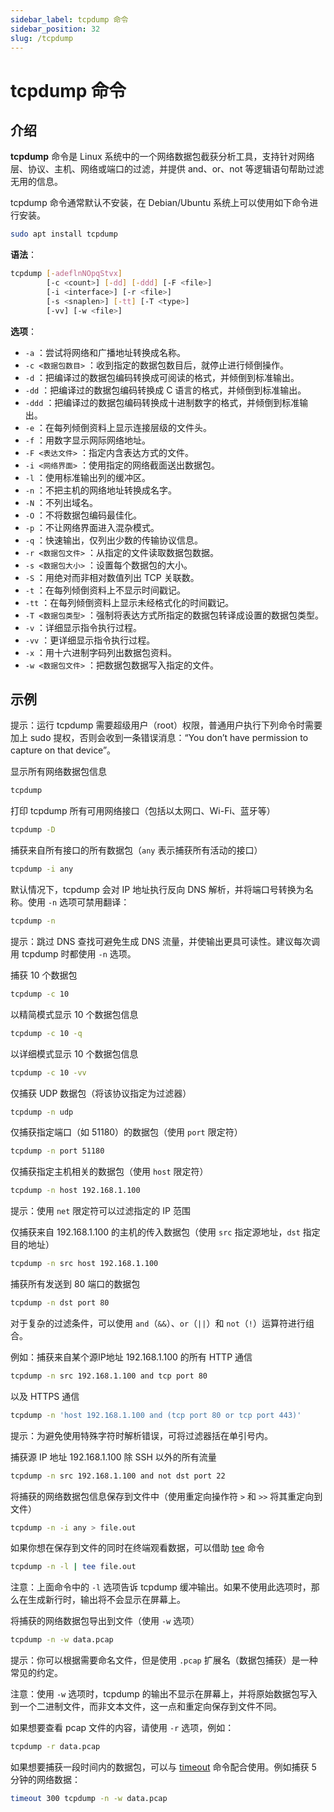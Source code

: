 ```yaml
---
sidebar_label: tcpdump 命令
sidebar_position: 32
slug: /tcpdump
---
```


# tcpdump 命令



## 介绍

**tcpdump** 命令是 Linux 系统中的一个网络数据包截获分析工具，支持针对网络层、协议、主机、网络或端口的过滤，并提供 and、or、not 等逻辑语句帮助过滤无用的信息。

tcpdump 命令通常默认不安装，在 Debian/Ubuntu 系统上可以使用如下命令进行安装。

```bash
sudo apt install tcpdump
```

**语法**：

```bash
tcpdump [-adeflnNOpqStvx]
        [-c <count>] [-dd] [-ddd] [-F <file>]
        [-i <interface>] [-r <file>]
        [-s <snaplen>] [-tt] [-T <type>]
        [-vv] [-w <file>]
```

**选项**：

- `-a` ：尝试将网络和广播地址转换成名称。
- `-c <数据包数目>` ：收到指定的数据包数目后，就停止进行倾倒操作。
- `-d` ：把编译过的数据包编码转换成可阅读的格式，并倾倒到标准输出。
- `-dd` ：把编译过的数据包编码转换成 C 语言的格式，并倾倒到标准输出。
- `-ddd` ：把编译过的数据包编码转换成十进制数字的格式，并倾倒到标准输出。
- `-e` ：在每列倾倒资料上显示连接层级的文件头。
- `-f` ：用数字显示网际网络地址。
- `-F <表达文件>` ：指定内含表达方式的文件。
- `-i <网络界面>` ：使用指定的网络截面送出数据包。
- `-l` ：使用标准输出列的缓冲区。
- `-n` ：不把主机的网络地址转换成名字。
- `-N` ：不列出域名。
- `-O` ：不将数据包编码最佳化。
- `-p` ：不让网络界面进入混杂模式。
- `-q` ：快速输出，仅列出少数的传输协议信息。
- `-r <数据包文件>` ：从指定的文件读取数据包数据。
- `-s <数据包大小>` ：设置每个数据包的大小。
- `-S` ：用绝对而非相对数值列出 TCP 关联数。
- `-t` ：在每列倾倒资料上不显示时间戳记。
- `-tt` ：在每列倾倒资料上显示未经格式化的时间戳记。
- `-T <数据包类型>` ：强制将表达方式所指定的数据包转译成设置的数据包类型。
- `-v` ：详细显示指令执行过程。
- `-vv` ：更详细显示指令执行过程。
- `-x` ：用十六进制字码列出数据包资料。
- `-w <数据包文件>` ：把数据包数据写入指定的文件。



## 示例

提示：运行 tcpdump 需要超级用户（root）权限，普通用户执行下列命令时需要加上 sudo 提权，否则会收到一条错误消息：“You don’t have permission to capture on that device”。

显示所有网络数据包信息

```bash
tcpdump
```

打印 tcpdump 所有可用网络接口（包括以太网口、Wi-Fi、蓝牙等）

```bash
tcpdump -D
```

捕获来自所有接口的所有数据包（`any` 表示捕获所有活动的接口）

```bash
tcpdump -i any
```

默认情况下，tcpdump 会对 IP 地址执行反向 DNS 解析，并将端口号转换为名称。使用 `-n` 选项可禁用翻译：

```bash
tcpdump -n
```

提示：跳过 DNS 查找可避免生成 DNS 流量，并使输出更具可读性。建议每次调用 tcpdump 时都使用 `-n` 选项。

捕获 10 个数据包

```bash
tcpdump -c 10
```

以精简模式显示 10 个数据包信息

```bash
tcpdump -c 10 -q
```

以详细模式显示 10 个数据包信息

```bash
tcpdump -c 10 -vv
```

仅捕获 UDP 数据包（将该协议指定为过滤器）

```bash
tcpdump -n udp
```

仅捕获指定端口（如 51180）的数据包（使用 `port` 限定符）

```bash
tcpdump -n port 51180
```

仅捕获指定主机相关的数据包（使用 `host` 限定符）

```bash
tcpdump -n host 192.168.1.100
```

提示：使用 `net` 限定符可以过滤指定的 IP 范围

仅捕获来自 192.168.1.100 的主机的传入数据包（使用 `src` 指定源地址，`dst` 指定目的地址）

```bash
tcpdump -n src host 192.168.1.100
```

捕获所有发送到 80 端口的数据包

```bash
tcpdump -n dst port 80
```

对于复杂的过滤条件，可以使用 `and`（`&&`）、`or`（`||`）和 `not`（`!`）运算符进行组合。

例如：捕获来自某个源IP地址 192.168.1.100 的所有 HTTP 通信

```bash
tcpdump -n src 192.168.1.100 and tcp port 80
```

以及 HTTPS 通信

```bash
tcpdump -n 'host 192.168.1.100 and (tcp port 80 or tcp port 443)'
```

提示：为避免使用特殊字符时解析错误，可将过滤器括在单引号内。

捕获源 IP 地址 192.168.1.100 除 SSH 以外的所有流量

```bash
tcpdump -n src 192.168.1.100 and not dst port 22
```

将捕获的网络数据包信息保存到文件中（使用重定向操作符 `>` 和 `>>` 将其重定向到文件）

```bash
tcpdump -n -i any > file.out
```

如果你想在保存到文件的同时在终端观看数据，可以借助 [tee](/linux-command/tee) 命令

```bash
tcpdump -n -l | tee file.out
```

注意：上面命令中的 `-l` 选项告诉 tcpdump 缓冲输出。如果不使用此选项时，那么在生成新行时，输出将不会显示在屏幕上。

将捕获的网络数据包导出到文件（使用 `-w` 选项）

```bash
tcpdump -n -w data.pcap
```

提示：你可以根据需要命名文件，但是使用 `.pcap` 扩展名（数据包捕获）是一种常见的约定。

注意：使用 `-w` 选项时，tcpdump 的输出不显示在屏幕上，并将原始数据包写入到一个二进制文件，而非文本文件，这一点和重定向保存到文件不同。

如果想要查看 pcap 文件的内容，请使用 `-r` 选项，例如：

```bash
tcpdump -r data.pcap
```

如果想要捕获一段时间内的数据包，可以与 [timeout](/linux-command/timeout) 命令配合使用。例如捕获 5 分钟的网络数据：

```bash
timeout 300 tcpdump -n -w data.pcap
```



